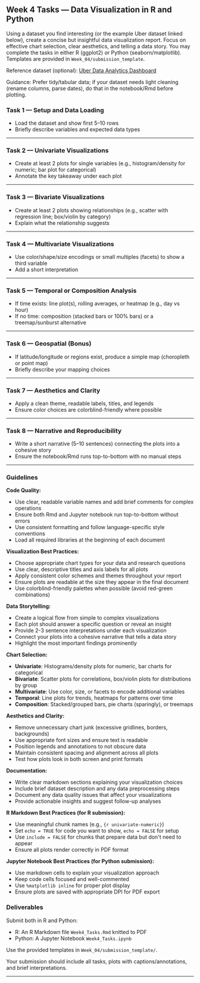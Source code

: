 ## Week 4 Tasks — Data Visualization in R and Python

Using a dataset you find interesting (or the example Uber dataset linked below), create a concise but insightful data visualization report. Focus on effective chart selection, clear aesthetics, and telling a data story. You may complete the tasks in either R (ggplot2) or Python (seaborn/matplotlib). Templates are provided in `Week_04/submission_template`.

Reference dataset (optional): [Uber Data Analytics Dashboard](https://www.kaggle.com/datasets/yashdevladdha/uber-ride-analytics-dashboard/data)

Guidance: Prefer tidy/tabular data; if your dataset needs light cleaning (rename columns, parse dates), do that in the notebook/Rmd before plotting.

### Task 1 — Setup and Data Loading
- Load the dataset and show first 5–10 rows
- Briefly describe variables and expected data types

---

### Task 2 — Univariate Visualizations
- Create at least 2 plots for single variables (e.g., histogram/density for numeric; bar plot for categorical)
- Annotate the key takeaway under each plot

---

### Task 3 — Bivariate Visualizations
- Create at least 2 plots showing relationships (e.g., scatter with regression line; box/violin by category)
- Explain what the relationship suggests

---

### Task 4 — Multivariate Visualizations
- Use color/shape/size encodings or small multiples (facets) to show a third variable
- Add a short interpretation

---

### Task 5 — Temporal or Composition Analysis
- If time exists: line plot(s), rolling averages, or heatmap (e.g., day vs hour)
- If no time: composition (stacked bars or 100% bars) or a treemap/sunburst alternative

---

### Task 6 — Geospatial (Bonus)
- If latitude/longitude or regions exist, produce a simple map (choropleth or point map)
- Briefly describe your mapping choices

---

### Task 7 — Aesthetics and Clarity
- Apply a clean theme, readable labels, titles, and legends
- Ensure color choices are colorblind-friendly where possible

---

### Task 8 — Narrative and Reproducibility
- Write a short narrative (5–10 sentences) connecting the plots into a cohesive story
- Ensure the notebook/Rmd runs top-to-bottom with no manual steps

---

### Guidelines

**Code Quality:**
- Use clear, readable variable names and add brief comments for complex operations
- Ensure both Rmd and Jupyter notebook run top-to-bottom without errors
- Use consistent formatting and follow language-specific style conventions
- Load all required libraries at the beginning of each document

**Visualization Best Practices:**
- Choose appropriate chart types for your data and research questions
- Use clear, descriptive titles and axis labels for all plots
- Apply consistent color schemes and themes throughout your report
- Ensure plots are readable at the size they appear in the final document
- Use colorblind-friendly palettes when possible (avoid red-green combinations)

**Data Storytelling:**
- Create a logical flow from simple to complex visualizations
- Each plot should answer a specific question or reveal an insight
- Provide 2-3 sentence interpretations under each visualization
- Connect your plots into a cohesive narrative that tells a data story
- Highlight the most important findings prominently

**Chart Selection:**
- **Univariate**: Histograms/density plots for numeric, bar charts for categorical
- **Bivariate**: Scatter plots for correlations, box/violin plots for distributions by group
- **Multivariate**: Use color, size, or facets to encode additional variables
- **Temporal**: Line plots for trends, heatmaps for patterns over time
- **Composition**: Stacked/grouped bars, pie charts (sparingly), or treemaps

**Aesthetics and Clarity:**
- Remove unnecessary chart junk (excessive gridlines, borders, backgrounds)
- Use appropriate font sizes and ensure text is readable
- Position legends and annotations to not obscure data
- Maintain consistent spacing and alignment across all plots
- Test how plots look in both screen and print formats

**Documentation:**
- Write clear markdown sections explaining your visualization choices
- Include brief dataset description and any data preprocessing steps
- Document any data quality issues that affect your visualizations
- Provide actionable insights and suggest follow-up analyses

**R Markdown Best Practices (for R submission):**
- Use meaningful chunk names (e.g., `{r univariate-numeric}`)
- Set `echo = TRUE` for code you want to show, `echo = FALSE` for setup
- Use `include = FALSE` for chunks that prepare data but don't need to appear
- Ensure all plots render correctly in PDF format

**Jupyter Notebook Best Practices (for Python submission):**
- Use markdown cells to explain your visualization approach
- Keep code cells focused and well-commented
- Use `%matplotlib inline` for proper plot display
- Ensure plots are saved with appropriate DPI for PDF export

### Deliverables

Submit both in R and Python:

- R: An R Markdown file `Week4_Tasks.Rmd` knitted to PDF
- Python: A Jupyter Notebook `Week4_Tasks.ipynb`

Use the provided templates in `Week_04/submission_template/`.

Your submission should include all tasks, plots with captions/annotations, and brief interpretations.

---


